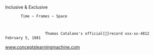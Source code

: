 Inclusive & Exclusive

 
           Time ~ Frames ~ Space


                      
                      Thomas Catalano's official[📀]record xxx-xx-4812 February 5, 1981
                          
                          
    
   
   
   
   www.conceptslearningmachine.com


